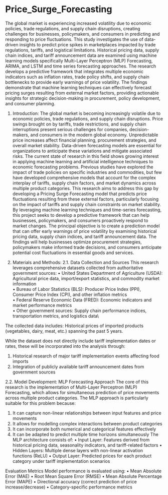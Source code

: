 # Price_Surge_Forecasting


The global market is experiencing increased volatility due to economic policies, trade 
regulations, and supply chain disruptions, creating challenges for businesses, 
policymakers, and consumers in predicting and responding to price fluctuations. This study 
investigates the use of data-driven insights to predict price spikes in marketplaces impacted 
by trade regulations, tariffs, and logistical limitations. Historical pricing data, supply chain 
indices, and tariff announcement data are examined using machine learning models 
specifically Multi-Layer Perceptron (MLP) Forecasting, ARIMA, and LSTM and time
series forecasting approaches. The research develops a predictive framework that integrates 
multiple economic indicators such as inflation rates, trade policy shifts, and supply chain 
bottlenecks to provide early warnings of price volatility. The findings demonstrate that 
machine learning techniques can effectively forecast pricing surges resulting from external 
market factors, providing actionable insights for strategic decision-making in procurement, 
policy development, and consumer planning. 


1.	Introduction:
The global market is becoming increasingly volatile due to economic policies, trade regulations, and supply chain disruptions. Price swings brought on by tariffs, trade restrictions, and supply chain interruptions present serious challenges for companies, decision-makers, and consumers in the modern global economy. Unpredictable price increases affect financial planning, procurement strategies, and overall market stability. Data-driven forecasting models are essential for organizations to anticipate these variations and mitigate associated risks.
The current state of research in this field shows growing interest in applying machine learning and artificial intelligence techniques to economic forecasting problems. Previous studies have explored the impact of trade policies on specific industries and commodities, but few have developed comprehensive models that account for the complex interplay of tariffs, supply chain factors, and market dynamics across multiple product categories.
This research aims to address this gap by developing a Pricing Surge Forecasting model that predicts price fluctuations resulting from these external factors, particularly focusing on the impact of tariffs and supply chain constraints on market stability. By leveraging machine learning techniques and time-series forecasting, this project seeks to develop a predictive framework that can help businesses, policymakers, and consumers proactively respond to market changes.
The principal objective is to create a prediction model that can offer early warnings of price volatility by examining historical pricing data, supply chain indices, and tariff announcement data. The findings will help businesses optimize procurement strategies, policymakers make informed trade decisions, and consumers anticipate potential cost fluctuations in essential goods and services.

2.	Materials and Methods:
2.1. Data Collection and Sources
This research leverages comprehensive datasets collected from authoritative government sources:
•	United States Department of Agriculture (USDA): Agricultural price data, import/export statistics, and commodity market information\
•	Bureau of Labor Statistics (BLS): Producer Price Index (PPI), Consumer Price Index (CPI), and other inflation metrics\
•	Federal Reserve Economic Data (FRED): Economic indicators and market performance metrics\
•	Other government sources: Supply chain performance indices, transportation metrics, and logistics data\


The collected data includes:
Historical prices of imported products (vegetables, dairy, meat, etc.) spanning the past 5 years.

While the dataset does not directly include tariff implementation dates or rates, these will be incorporated into the analysis through:
1.	Historical research of major tariff implementation events affecting food imports
2.	Integration of publicly available tariff announcement dates from government sources

2.2. Model Development: 
MLP Forecasting Approach
The core of this research is the implementation of Multi-Layer Perceptron (MLP) Forecasting, which allows for simultaneous prediction of price movements across multiple product categories. The MLP approach is particularly suitable for this problem because:
1.	It can capture non-linear relationships between input features and price movements
2.	It allows for modelling complex interactions between product categories
3.	It can incorporate both numerical and categorical features effectively
4.	It can be adapted to predict multiple time horizons simultaneously
The MLP architecture consists of:
•	Input Layer: Features derived from historical pricing data, seasonality indicators, and tariff-related factors
•	Hidden Layers: Multiple dense layers with non-linear activation functions (ReLU)
•	Output Layer: Predicted prices for each product category under tariff implementation scenarios

Evaluation Metrics
Model performance is evaluated using:
•	Mean Absolute Error (MAE)
•	Root Mean Square Error (RMSE)
•	Mean Absolute Percentage Error (MAPE)
•	Directional accuracy (correct prediction of price increase/decrease)
•	Category-specific performance metrics
